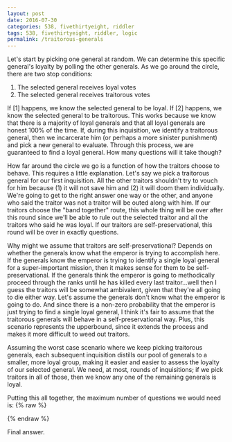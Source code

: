 ```yaml
---
layout: post
date: 2016-07-30
categories: 538, fivethirtyeight, riddler
tags: 538, fivethirtyeight, riddler, logic
permalink: /traitorous-generals
---
```


Let's start by picking one general at random.  We can determine this specific general's loyalty by polling the other generals.  As we go around the circle, there are two stop conditions:
<ol>
<li>The selected general receives <span class="inline-equation" data-expr="\left( \lceil N/2 \rceil \right)-1"></span> loyal votes</li>
<li>The selected general receives <span class="inline-equation" data-expr="\left( \lceil N/2 \rceil \right)"></span> traitorous votes</li>
</ol>
If [1] happens, we know the selected general to be loyal.  If [2] happens, we know the selected general to be traitorous.  This works because we know that there is a majority of loyal generals and that all loyal generals are honest 100% of the time.  If, during this inquisition, we identify a traitorous general, then we incarcerate him (or perhaps a more sinister punishment) and pick a new general to evaluate.  Through this process, we are guaranteed to find a loyal general. How many questions will it take though? 

How far around the circle we go is a function of how the traitors choose to behave.  This requires a little explanation.  Let's say we pick a traitorous general for our first inquisition.  All the other traitors shouldn't try to vouch for him because (1) it will not save him and (2) it will doom them individually.  We're going to get to the right answer one way or the other, and anyone who said the traitor was not a traitor will be outed along with him.  If our traitors choose the "band together" route, this whole thing will be over after this round since we'll be able to rule out the selected traitor and all the traitors who said he was loyal.  If our traitors are self-preservational, this round will be over in exactly <span class="inline-equation" data-expr="\left( \lceil N/2 \rceil \right)-1"></span> questions. 

Why might we assume that traitors are self-preservational?  Depends on whether the generals know what the emperor is trying to accomplish here.  If the generals know the emperor is trying to identify a single loyal general for a super-important mission, then it makes sense for them to be self-preservational.  If the generals think the emperor is going to methodically proceed through the ranks until he has killed every last traitor...well then I guess the traitors will be somewhat ambivalent, given that they're all going to die either way.  Let's assume the generals don't know what the emperor is going to do.  And since there is a non-zero probability that the emperor is just trying to find a single loyal general, I think it's fair to assume that the traitorous generals will behave in a self-preservational way.  Plus, this scenario represents the upperbound, since it extends the process and makes it more difficult to weed out traitors.

Assuming the worst case scenario where we keep picking traitorous generals, each subsequent inquisition distills our pool of generals to a smaller, more loyal group, making it easier and easier to assess the loyalty of our selected general.  We need, at most, <span class="inline-equation" data-expr="\left( \lceil N/2 \rceil \right)-1"></span> rounds of inquisitions; if we pick traitors in all of those, then we know any one of the remaining generals is loyal.

Putting this all together, the maximum number of questions we would need is:
{% raw %}
<div class="equation" data-expr="\sum_{i=1}^{\left( \lceil N/2 \rceil \right)-1} \left( i-1 \right ) = \left( \sum_{i=1}^{\lceil N/2 \rceil} i \right) - 1 = \frac{\lceil N/2 \rceil \left( \lceil N/2 \rceil +1 \right )}{2} - 1"></div>
{% endraw %}

Final answer.
